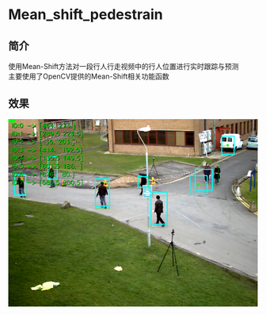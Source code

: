 # Mean_shift_pedestrain<br>
## 简介<br>
使用Mean-Shift方法对一段行人行走视频中的行人位置进行实时跟踪与预测<br>
主要使用了OpenCV提供的Mean-Shift相关功能函数<br>
## 效果<br>
<img src="https://github.com/JinshuChen/Mean_shift_pedestrain/blob/master/surveillance_screenshot_18.03.2019.png" alt="图片加载失败时，显示这段字"/><br>
